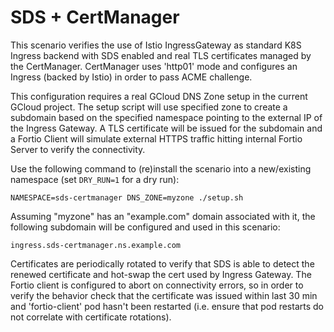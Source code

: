 # SDS + CertManager

This scenario verifies the use of Istio IngressGateway as standard K8S Ingress
backend with SDS enabled and real TLS certificates managed by the CertManager.
CertManager uses 'http01' mode and configures an Ingress (backed by Istio) in
order to pass ACME challenge.

This configuration requires a real GCloud DNS Zone setup in the current GCloud
project. The setup script will use specified zone to create a subdomain based
on the specified namespace pointing to the external IP of the Ingress Gateway.
A TLS certificate will be issued for the subdomain and a Fortio Client will
simulate external HTTPS traffic hitting internal Fortio Server to verify the
connectivity.

Use the following command to (re)install the scenario into a new/existing
namespace (set `DRY_RUN=1` for a dry run):
```
NAMESPACE=sds-certmanager DNS_ZONE=myzone ./setup.sh
```

Assuming "myzone" has an "example.com" domain associated with it, the following
subdomain will be configured and used in this scenario:

```
ingress.sds-certmanager.ns.example.com
```

Certificates are periodically rotated to verify that SDS is able to detect
the renewed certificate and hot-swap the cert used by Ingress Gateway. The
Fortio client is configured to abort on connectivity errors, so in order to
verify the behavior check that the certificate was issued within last 30 min
and 'fortio-client' pod hasn't been restarted (i.e. ensure that pod restarts
do not correlate with certificate rotations).
